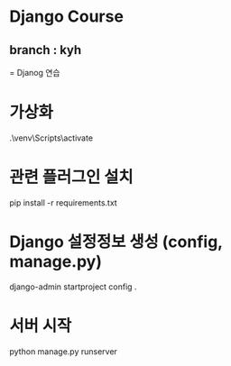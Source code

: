 # Django Course

## branch : kyh

= Djanog 연습

# 가상화
.\venv\Scripts\activate

# 관련 플러그인 설치
pip install -r requirements.txt

# Django 설정정보 생성 (config, manage.py)
django-admin startproject config .

# 서버 시작
python manage.py runserver
